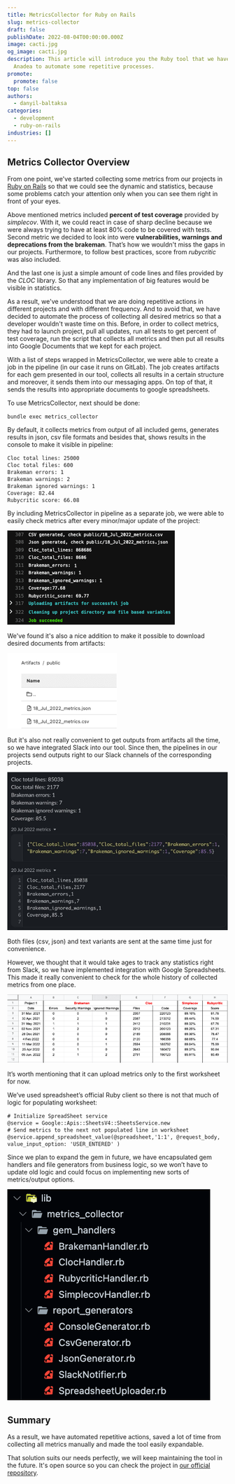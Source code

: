 ```yaml
---
title: MetricsCollector for Ruby on Rails
slug: metrics-collector
draft: false
publishDate: 2022-08-04T00:00:00.000Z
image: cacti.jpg
og_image: cacti.jpg
description: This article will introduce you the Ruby tool that we have built at
  Anadea to automate some repetitive processes.
promote:
  promote: false
top: false
authors:
  - danyil-baltaksa
categories:
  - development
  - ruby-on-rails
industries: []
---
```

## Metrics Collector Overview

From one point, we've started collecting some metrics from our projects in <a href="https://anadea.info/services/web-development/ruby-on-rails-development" target="_blank">Ruby on Rails</a> so that we could see the dynamic and statistics, because some problems catch your attention only when you can see them right in front of your eyes.

Above mentioned metrics included __percent of test coverage__ provided by _simplecov_. With it, we could react in case of sharp decline because we were always trying to have at least 80% code to be covered with tests. Second metric we decided to look into were __vulnerabilities, warnings and deprecations from the brakeman__. That’s how we wouldn't miss the gaps in our projects. Furthermore, to follow best practices, score from _rubycritic_ was also included.

And the last one is just a simple amount of code lines and files provided by the _CLOC_ library. So that any implementation of big features would be visible in statistics.

As a result, we've understood that we are doing repetitive actions in different projects and with different frequency. And to avoid that, we have decided to automate the process of collecting all desired metrics so that a developer wouldn't waste time on this. Before, in order to collect metrics, they had to launch project, pull all updates, run all tests to get percent of test coverage, run the script that collects all metrics and then put all results into Google Documents that we kept for each project.

With a list of steps wrapped in MetricsCollector, we were able to create a job in the pipeline (in our case it runs on GitLab). The job creates artifacts for each gem presented in our tool, collects all results in a certain structure and moreover, it sends them into our messaging apps. On top of that, it sends the results into appropriate documents to google spreadsheets.

To use MetricsCollector, next should be done:

    bundle exec metrics_collector

By default, it collects metrics from output of all included gems, generates results in json, csv file formats and besides that, shows results in the console to make it visible in pipeline:

    Cloc total lines: 25000
    Cloc total files: 600
    Brakeman errors: 1
    Brakeman warnings: 2
    Brakeman ignored warnings: 1
    Coverage: 82.44
    Rubycritic score: 66.08

By including MetricsCollector in pipeline as a separate job, we were able to easily check metrics after every minor/major update of the project:

![MetricsCollector_1](MetricsCollector_1.png)

We've found it's also a nice addition to make it possible to download desired documents from artifacts:

![MetricsCollector_2](MetricsCollector_2.png)

But it's also not really convenient to get outputs from artifacts all the time, so we have integrated Slack into our tool. Since then, the pipelines in our projects send outputs right to our Slack channels of the corresponding projects.

![MetricsCollector_3](MetricsCollector_3.jpg)

Both files (csv, json) and text variants are sent at the same time just for convenience.

However, we thought that it would take ages to track any statistics right from Slack, so we have implemented integration with Google Spreadsheets. This made it really convenient to check for the whole history of collected metrics from one place.

![MetricsCollector_4](MetricsCollector_4.png)

It’s worth mentioning that it can upload metrics only to the first worksheet for now.

We’ve used spreadsheet’s official Ruby client so there is not that much of logic for populating worksheet:


    # Initialize SpreadSheet service
    @service = Google::Apis::SheetsV4::SheetsService.new
    # Send metrics to the next not populated line in worksheet
    @service.append_spreadsheet_value(@spreadsheet,'1:1', @request_body, value_input_option: 'USER_ENTERED' )


Since we plan to expand the gem in future, we have encapsulated gem handlers and file generators from business logic, so we won’t have to update old logic and could focus on implementing new sorts of metrics/output options.

![MetricsCollector_5](MetricsCollector_5.png)

## Summary

As a result, we have automated repetitive actions, saved a lot of time from collecting all metrics manually and made the tool easily expandable.

That solution suits our needs perfectly, we will keep maintaining the tool in the future. It's open source so you can check the project in <a href="https://github.com/Anadea/metrics_collector" target="_blank">our official repository</a>.
